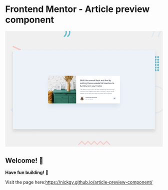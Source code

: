 # Frontend Mentor - Article preview component

![Design preview for the Article preview component coding challenge](./design/desktop-preview.jpg)

## Welcome! 👋
**Have fun building!** 🚀

Visit the page here:https://nickgv.github.io/article-preview-component/